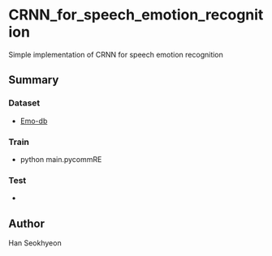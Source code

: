 # CRNN_for_speech_emotion_recognition  



Simple implementation of CRNN for speech emotion recognition

## Summary

### Dataset

* [Emo-db](http://emodb.bilderbar.info/docu/)

### Train

* python main.pycommRE


### Test

*

## Author

Han Seokhyeon

